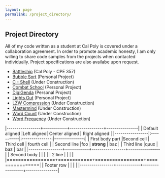 ```yaml
---
layout: page
permalink: /project_directory/
---
```


**Project Directory**
---------------------

All of my code written as a student at Cal Poly is covered under a collaboration agreement. In order to promote academic honesty, I am only willing to share code samples from the projects when contacted individually. Project specifications are also availabe upon request.

* [Battleship](https://jonscott20.github.io/battleship) (Cal Poly - CPE 357)
* [Bubble Sort](https://jonscott20.github.io/bubble_sort) (Personal Project)
* [C - Shell](https://jonscott20.github.io/cshell) (Under Construction)
* [Combat School](https://jonscott20.github.io/combat_school) (Personal Project)
* [DigiGenda](https://jonscott20.github.io/digigenda) (Personal Project)
* [Lights Out](https://jonscott20.github.io/lights_out) (Personal Project)
* [LZW Compression](https://jonscott20.github.io/lzwcompression) (Under Construction)
* [Mastermind](https://jonscott20.github.io/mastermind) (Under Construction)
* [Word Count](https://jonscott20.github.io/wordcount) (Under Construction)
* [Word Frequency](https://jonscott20.github.io/wordfrequency) (Under Construction)

|-----------------+------------+-----------------+----------------|
| Default aligned |Left aligned| Center aligned  | Right aligned  |
|-----------------|:-----------|:---------------:|---------------:|
| First body part |Second cell | Third cell      | fourth cell    |
| Second line     |foo         | **strong**      | baz            |
| Third line      |quux        | baz             | bar            |
|-----------------+------------+-----------------+----------------|
| Second body     |            |                 |                |
| 2 line          |            |                 |                |
|=================+============+=================+================|
| Footer row      |            |                 |                |
|-----------------+------------+-----------------+----------------|
